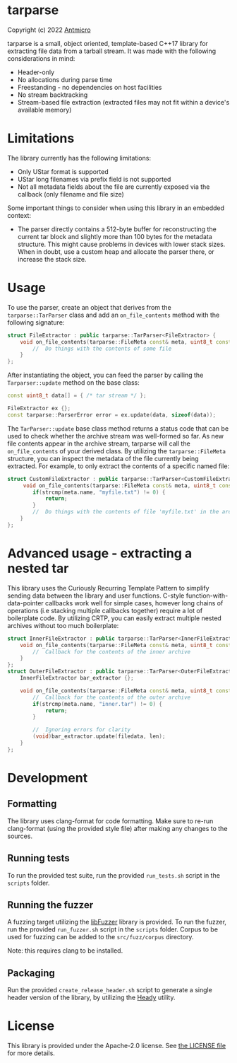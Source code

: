 # tarparse

Copyright (c) 2022 [Antmicro](https://www.antmicro.com)

tarparse is a small, object oriented, template-based C++17 library for extracting file data from a tarball stream. It was made with the following considerations in mind:

- Header-only
- No allocations during parse time
- Freestanding - no dependencies on host facilities
- No stream backtracking
- Stream-based file extraction (extracted files may not fit within a device's available memory)


# Limitations

The library currently has the following limitations:

- Only UStar format is supported
- UStar long filenames via prefix field is not supported
- Not all metadata fields about the file are currently exposed via the callback (only filename and file size)

Some important things to consider when using this library in an embedded context:

- The parser directly contains a 512-byte buffer for reconstructing the current tar block and slightly more than 100 bytes for the metadata structure. This might cause problems in devices with lower stack sizes. When in doubt, use a custom heap and allocate the  parser there, or increase the stack size.

# Usage

To use the parser, create an object that derives from the ```tarparse::TarParser``` class and add an ```on_file_contents``` method with the following signature:

```cpp
struct FileExtractor : public tarparse::TarParser<FileExtractor> {
    void on_file_contents(tarparse::FileMeta const& meta, uint8_t const* filedata, size_t len) {
        //  Do things with the contents of some file
    }
};
```


After instantiating the object, you can feed the parser by calling the ```Tarparser::update``` method on the base class:

```cpp
const uint8_t data[] = { /* tar stream */ };

FileExtractor ex {};
const tarparse::ParserError error = ex.update(data, sizeof(data));
```

The ```TarParser::update``` base class method returns a status code that can be used to check whether the archive stream was well-formed so far. As new file contents appear in the archive stream, tarparse will call the ```on_file_contents``` of your derived class. By utilizing the ```tarparse::FileMeta``` structure, you can inspect the metadata of the file currently being extracted. For example, to only extract the contents of a specific named file:

```cpp
struct CustomFileExtractor : public tarparse::TarParser<CustomFileExtractor> {
     void on_file_contents(tarparse::FileMeta const& meta, uint8_t const* filedata, size_t len) {
        if(strcmp(meta.name, "myfile.txt") != 0) {
            return;
        }
        //  Do things with the contents of file 'myfile.txt' in the archive
    }
};
```

# Advanced usage - extracting a nested tar

This library uses the Curiously Recurring Template Pattern to simplify sending data between the library and user functions. C-style function-with-data-pointer callbacks work well for simple cases, however long chains of operations (i.e stacking multiple callbacks together) require a lot of boilerplate code. By utilizing CRTP, you can easily extract multiple nested archives without too much boilerplate:

```cpp
struct InnerFileExtractor : public tarparse::TarParser<InnerFileExtractor> {
    void on_file_contents(tarparse::FileMeta const& meta, uint8_t const* filedata, size_t len) {
        //  Callback for the contents of the inner archive
    }
};
struct OuterFileExtractor : public tarparse::TarParser<OuterFileExtractor> {
    InnerFileExtractor bar_extractor {};

    void on_file_contents(tarparse::FileMeta const& meta, uint8_t const* filedata, size_t len) {
        //  Callback for the contents of the outer archive
        if(strcmp(meta.name, "inner.tar") != 0) {
            return;
        }

        //  Ignoring errors for clarity
        (void)bar_extractor.update(filedata, len);
    }
};

```

# Development

## Formatting

The library uses clang-format for code formatting. Make sure to re-run clang-format (using the provided style file) after making any changes to the sources.

## Running tests

To run the provided test suite, run the provided ```run_tests.sh``` script in the ```scripts``` folder.

## Running the fuzzer

A fuzzing target utilizing the [libFuzzer](https://llvm.org/docs/LibFuzzer.html) library is provided. To run the fuzzer, run the provided ```run_fuzzer.sh``` script in the ```scripts``` folder. Corpus to be used for fuzzing can be added to the ```src/fuzz/corpus``` directory.

Note: this requires clang to be installed.

## Packaging

Run the provided ```create_release_header.sh``` script to generate a single header version of the library, by utilizing the [Heady](https://github.com/JamesBoer/Heady) utility.

# License

This library is provided under the Apache-2.0 license. See [the LICENSE file](LICENSE) for more details.
